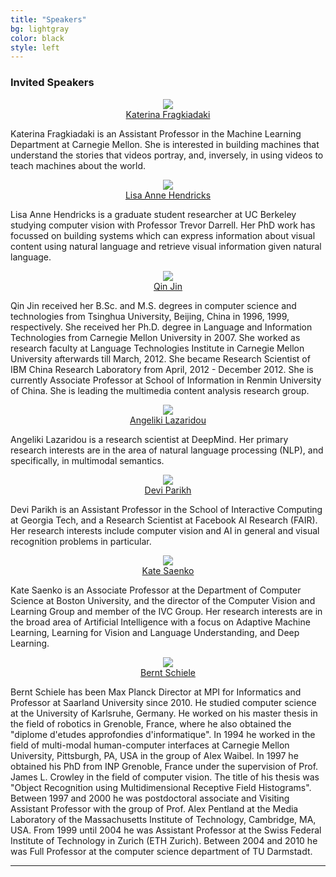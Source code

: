 ```yaml
---
title: "Speakers"
bg: lightgray 
color: black
style: left
---
```


### Invited Speakers

<div class="author" align="center">
    <a href="https://www.cs.cmu.edu/~katef/" target="_blank">
      <div class="authorphoto"><img src="./assets/authors/katerina.png"></div>
      <div>Katerina Fragkiadaki</div>
    </a>
</div>
<div class="authorbio">
    <p> Katerina Fragkiadaki is an Assistant Professor in the Machine Learning Department at Carnegie Mellon. She is interested in building machines that understand the stories that videos portray, and, inversely, in using videos to teach machines about the world. 
    </p>
</div>


<div class="author" align="center">
    <a href="https://people.eecs.berkeley.edu/~lisa_anne/" target="_blank">
      <div class="authorphoto"><img src="./assets/authors/lisa.jpg"></div>
      <div>Lisa Anne Hendricks</div>
    </a>
</div>
<div class="authorbio">
    <p> Lisa Anne Hendricks is a graduate student researcher at UC Berkeley studying computer vision with Professor Trevor Darrell. Her PhD work has focussed on building systems which can express information about visual content using natural language and retrieve visual information given natural language. 
    </p>
</div>


<div class="author" align="center">
    <a href="http://www.cs.cmu.edu/~qjin/" target="_blank">
      <div class="authorphoto"><img src="./assets/authors/qin.jpg"></div>
      <div>Qin Jin</div>
    </a>
</div>
<div class="authorbio">
    <p> Qin Jin received her B.Sc. and M.S. degrees in computer science and technologies from Tsinghua University, Beijing, China in 1996, 1999, respectively. She received her Ph.D. degree in Language and Information Technologies from Carnegie Mellon University in 2007. She worked as research faculty at Language Technologies Institute in Carnegie Mellon University afterwards till March, 2012. She became Research Scientist of IBM China Research Laboratory from April, 2012 - December 2012. She is currently Associate Professor at School of Information in Renmin University of China. She is leading the multimedia content analysis research group. 
    </p>
</div>


<div class="author" align="center">
    <a href="http://angelikilazaridou.github.io" target="_blank">
      <div class="authorphoto"><img src="./assets/authors/angeliki.jpg"></div>
      <div>Angeliki Lazaridou</div>
    </a>
</div>
<div class="authorbio">
    <p> Angeliki Lazaridou is a research scientist at DeepMind. Her primary research interests are in the area of natural language processing (NLP), and specifically, in multimodal semantics.  
    </p>
</div>


<div class="author" align="center">
    <a href="https://www.cc.gatech.edu/~parikh/bio.html" target="_blank">
      <div class="authorphoto"><img src="./assets/authors/devi.jpg"></div>
      <div>Devi Parikh</div>
    </a>
</div>
<div class="authorbio">
    <p> Devi Parikh is an Assistant Professor in the School of Interactive Computing at Georgia Tech, and a Research Scientist at Facebook AI Research (FAIR). Her research interests include computer vision and AI in general and visual recognition problems in particular.
    </p>
</div>


<div class="author" align="center">
    <a href="https://www.bu.edu/cs/profiles/kate-saenko/" target="_blank">
      <div class="authorphoto"><img src="./assets/authors/kate.png"></div>
      <div>Kate Saenko</div>
    </a>
</div>
<div class="authorbio">
    <p> Kate Saenko is an Associate Professor at the Department of Computer Science at Boston University, and the director of the Computer Vision and Learning Group and member of the IVC Group. Her research interests are in the broad area of Artificial Intelligence with a focus on Adaptive Machine Learning, Learning for Vision and Language Understanding, and Deep Learning.
    </p>
</div>


<div class="author" align="center">
    <a href="https://www.mpi-inf.mpg.de/departments/computer-vision-and-multimodal-computing/people/bernt-schiele/" target="_blank">
      <div class="authorphoto"><img src="./assets/authors/bernt.jpg"></div>
      <div>Bernt Schiele</div>
    </a>
</div>
<div class="authorbio">
    <p> Bernt Schiele has been Max Planck Director at MPI for Informatics and Professor at Saarland University since 2010. He studied computer science at the University of Karlsruhe, Germany. He worked on his master thesis in the field of robotics in Grenoble, France, where he also obtained the "diplome d'etudes approfondies d'informatique". In 1994 he worked in the field of multi-modal human-computer interfaces at Carnegie Mellon University, Pittsburgh, PA, USA in the group of Alex Waibel. In 1997 he obtained his PhD from INP Grenoble, France under the supervision of Prof. James L. Crowley in the field of computer vision. The title of his thesis was "Object Recognition using Multidimensional Receptive Field Histograms". Between 1997 and 2000 he was postdoctoral associate and Visiting Assistant Professor with the group of Prof. Alex Pentland at the Media Laboratory of the Massachusetts Institute of Technology, Cambridge, MA, USA. From 1999 until 2004 he was Assistant Professor at the Swiss Federal Institute of Technology in Zurich (ETH Zurich). Between 2004 and 2010 he was Full Professor at the computer science department of TU Darmstadt.
    </p>
</div>

* * *
